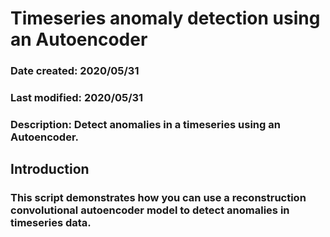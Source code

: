 # Timeseries anomaly detection using an Autoencoder
### Date created: 2020/05/31   
### Last modified: 2020/05/31   
### Description: Detect anomalies in a timeseries using an Autoencoder.   

## Introduction
### This script demonstrates how you can use a reconstruction convolutional autoencoder model to detect anomalies in timeseries data.   
